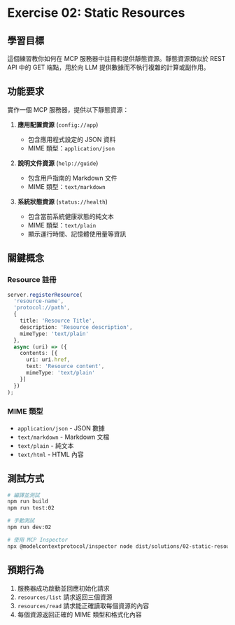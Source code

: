 # Exercise 02: Static Resources

## 學習目標

這個練習教你如何在 MCP 服務器中註冊和提供靜態資源。靜態資源類似於 REST API 中的 GET 端點，用於向 LLM 提供數據而不執行複雜的計算或副作用。

## 功能要求

實作一個 MCP 服務器，提供以下靜態資源：

1. **應用配置資源** (`config://app`)
   - 包含應用程式設定的 JSON 資料
   - MIME 類型：`application/json`

2. **說明文件資源** (`help://guide`) 
   - 包含用戶指南的 Markdown 文件
   - MIME 類型：`text/markdown`

3. **系統狀態資源** (`status://health`)
   - 包含當前系統健康狀態的純文本
   - MIME 類型：`text/plain`
   - 顯示運行時間、記憶體使用量等資訊

## 關鍵概念

### Resource 註冊
```typescript
server.registerResource(
  'resource-name',
  'protocol://path', 
  {
    title: 'Resource Title',
    description: 'Resource description',
    mimeType: 'text/plain'
  },
  async (uri) => ({
    contents: [{
      uri: uri.href,
      text: 'Resource content',
      mimeType: 'text/plain'
    }]
  })
);
```

### MIME 類型
- `application/json` - JSON 數據
- `text/markdown` - Markdown 文檔  
- `text/plain` - 純文本
- `text/html` - HTML 內容

## 測試方式

```bash
# 編譯並測試
npm run build
npm run test:02

# 手動測試
npm run dev:02

# 使用 MCP Inspector
npx @modelcontextprotocol/inspector node dist/solutions/02-static-resources/server.js
```

## 預期行為

1. 服務器成功啟動並回應初始化請求
2. `resources/list` 請求返回三個資源
3. `resources/read` 請求能正確讀取每個資源的內容
4. 每個資源返回正確的 MIME 類型和格式化內容